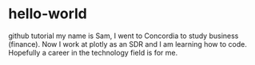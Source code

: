 # hello-world
github tutorial
my name is Sam, I went to Concordia to study business (finance). Now I work at plotly as an SDR and I am learning how to code. Hopefully a career in the technology field is for me.

